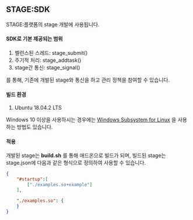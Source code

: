 ## STAGE:SDK

STAGE:플랫폼의 stage 개발에 사용됩니다.

#### SDK로 기본 제공되는 범위

  1. 벨런스된 스레드: stage_submit()
  2. 주기적 처리: stage_addtask()
  3. stage간 통신: stage_signal()

를 통해, 기존에 개발된 stage와 통신을 하고 관리 정책을 참여할 수 있습니다.

#### 빌드 환경

  1. Ubuntu 18.04.2 LTS

  Windows 10 이상을 사용하시는 경우에는 [Windows Subsystem for Linux](https://docs.microsoft.com/ko-kr/windows/wsl/install-win10) 을 사용하는 방법도 있습니다.

#### 적용

개발된 stage는 **build.sh** 를 통해 애드온으로 빌드가 되며,
빌드된 stage는 stage.json에 다음과 같은 형식으로 정의하여 사용할 수 있습니다.

```json
{
	"#startup":[ 
		["./examples.so+example"]
	],

	"./examples.so": {
	}
}
```
